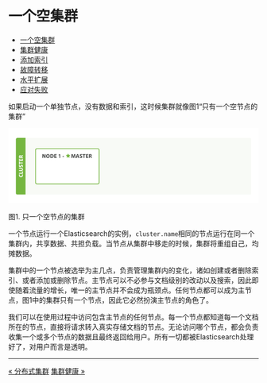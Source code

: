 
一个空集群
==============

* [一个空集群](an-empty-cluster.md)
* [集群健康](cluster-helth.md)
* [添加索引](add-an-index.md)
* [故障转移](add-failover.md)
* [水平扩展](scale-horizontally.md)
* [应对失败](coping-with-failure)

如果启动一个单独节点，没有数据和索引，这时候集群就像图1“只有一个空节点的集群”

![只一个空节点的集群](elas_0201.png)

图1. 只一个空节点的集群

一个节点运行一个Elasticsearch的实例，`cluster.name`相同的节点运行在同一个集群内，共享数据、共担负载。当节点从集群中移走的时候，集群将重组自己，均摊数据。

集群中的一个节点被选举为主几点，负责管理集群内的变化，诸如创建或者删除索引、或者添加或删除节点。主节点可以不必参与文档级别的改动以及搜索，因此即使随着流量的增长，唯一的主节点并不会成为瓶颈点。任何节点都可以成为主节点，图1中的集群只有一个节点，因此它必然扮演主节点的角色了。

我们可以在使用过程中访问包含主节点的任何节点。每一个节点都知道每一个文档所在的节点，直接将请求转入真实存储文档的节点。无论访问哪个节点，都会负责收集一个或多个节点的数据且最终返回给用户。所有一切都被Elasticsearch处理好了，对用户而言是透明。



---------------------------------------------------


[« 分布式集群](README.MD)   [集群健康 »](cluster-health.md)
